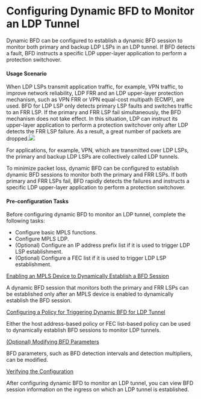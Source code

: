 Configuring Dynamic BFD to Monitor an LDP Tunnel
================================================

Dynamic BFD can be configured to establish a dynamic BFD session to monitor both primary and backup LDP LSPs in an LDP tunnel. If BFD detects a fault, BFD instructs a specific LDP upper-layer application to perform a protection switchover.

#### Usage Scenario

When LDP LSPs transmit application traffic, for example, VPN traffic, to improve network reliability, LDP FRR and an LDP upper-layer protection mechanism, such as VPN FRR or VPN equal-cost multipath (ECMP), are used. BFD for LDP LSP only detects primary LSP faults and switches traffic to an FRR LSP. If the primary and FRR LSP fail simultaneously, the BFD mechanism does not take effect. In this situation, LDP can instruct its upper-layer application to perform a protection switchover only after LDP detects the FRR LSP failure. As a result, a great number of packets are dropped.![](../../../../public_sys-resources/note_3.0-en-us.png) 

For applications, for example, VPN, which are transmitted over LDP LSPs, the primary and backup LDP LSPs are collectively called LDP tunnels.


To minimize packet loss, dynamic BFD can be configured to establish dynamic BFD sessions to monitor both the primary and FRR LSPs. If both primary and FRR LSPs fail, BFD rapidly detects the failures and instructs a specific LDP upper-layer application to perform a protection switchover.


#### Pre-configuration Tasks

Before configuring dynamic BFD to monitor an LDP tunnel, complete the following tasks:

* Configure basic MPLS functions.
* Configure MPLS LDP.
* (Optional) Configure an IP address prefix list if it is used to trigger LDP LSP establishment.
* (Optional) Configure a FEC list if it is used to trigger LDP LSP establishment.


[Enabling an MPLS Device to Dynamically Establish a BFD Session](../../../../software/nev8r10_vrpv8r16/user/vrp/dc_vrp_ldp-p2p_cfg_0074.html)

A dynamic BFD session that monitors both the primary and FRR LSPs can be established only after an MPLS device is enabled to dynamically establish the BFD session.

[Configuring a Policy for Triggering Dynamic BFD for LDP Tunnel](../../../../software/nev8r10_vrpv8r16/user/vrp/dc_vrp_ldp-p2p_cfg_0075.html)

Either the host address-based policy or FEC list-based policy can be used to dynamically establish BFD sessions to monitor LDP tunnels.

[(Optional) Modifying BFD Parameters](../../../../software/nev8r10_vrpv8r16/user/vrp/dc_vrp_ldp-p2p_cfg_00761.html)

BFD parameters, such as BFD detection intervals and detection multipliers, can be modified.

[Verifying the Configuration](../../../../software/nev8r10_vrpv8r16/user/vrp/dc_vrp_ldp-p2p_cfg_0076.html)

After configuring dynamic BFD to monitor an LDP tunnel, you can view BFD session information on the ingress on which an LDP tunnel is established.